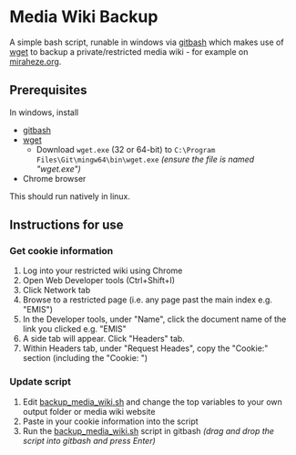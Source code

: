 # Media Wiki Backup
A simple bash script, runable in windows via [gitbash](https://git-for-windows.github.io/) which makes use of [wget](https://eternallybored.org/misc/wget/) to backup a private/restricted media wiki - for example on [miraheze.org](https://miraheze.org/).

## Prerequisites
In windows, install
* [gitbash](https://git-for-windows.github.io/)
* [wget](https://eternallybored.org/misc/wget/)
  * Download `wget.exe` (32 or 64-bit) to `C:\Program Files\Git\mingw64\bin\wget.exe` _(ensure the file is named "wget.exe")_
* Chrome browser

This should run natively in linux.

## Instructions for use
### Get cookie information
1. Log into your restricted wiki using Chrome
1. Open Web Developer tools (Ctrl+Shift+I)
1. Click Network tab
1. Browse to a restricted page (i.e. any page past the main index e.g. "EMIS")
1. In the Developer tools, under "Name", click the document name of the link you clicked e.g. "EMIS"
1. A side tab will appear. Click "Headers" tab.
1. Within Headers tab, under "Request Heades", copy the "Cookie:" section (including the "Cookie: ")

### Update script
1. Edit [backup_media_wiki.sh](backup_media_wiki.sh) and change the top variables to your own output folder or media wiki website
1. Paste in your cookie information into the script
1. Run the [backup_media_wiki.sh](backup_media_wiki.sh) script in gitbash _(drag and drop the script into gitbash and press Enter)_